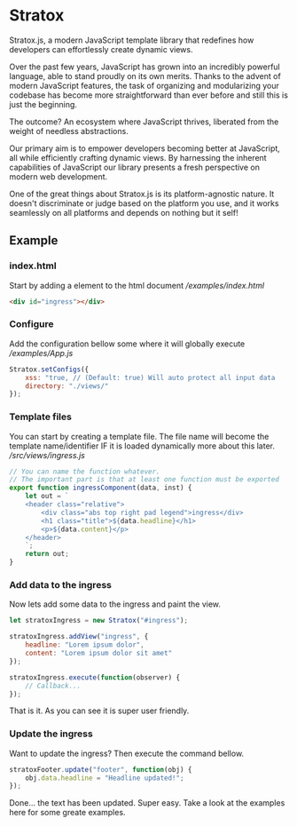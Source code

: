 
# Stratox
Stratox.js, a modern JavaScript template library that redefines how developers can effortlessly create dynamic views.

Over the past few years, JavaScript has grown into an incredibly powerful language, able to stand proudly on its own merits. Thanks to the advent of modern JavaScript features, the task of organizing and modularizing your codebase has become more straightforward than ever before and still this is just the beginning.

The outcome? An ecosystem where JavaScript thrives, liberated from the weight of needless abstractions.

Our primary aim is to empower developers becoming better at JavaScript, all while efficiently crafting dynamic views. By harnessing the inherent capabilities of JavaScript  our library presents a fresh perspective on modern web development.

One of the great things about Stratox.js is its platform-agnostic nature. It doesn't discriminate or judge based on the platform you use, and it works seamlessly on all platforms and depends on nothing but it self!


## Example

### index.html
Start by adding a element to the html document
*/examples/index.html*
```html
<div id="ingress"></div>
```

### Configure 
Add the configuration bellow some where it will globally execute
*/examples/App.js*
```js
Stratox.setConfigs({
	xss: "true, // (Default: true) Will auto protect all input data
	directory: "./views/"
});
```

### Template files
You can start by creating a template file. The file name will become the template name/identifier IF it is loaded dynamically more about this later.
*/src/views/ingress.js*
```js
// You can name the function whatever. 
// The important part is that at least one function must be exported
export function ingressComponent(data, inst) {
    let out = `
    <header class="relative">
    	<div class="abs top right pad legend">ingress</div>
        <h1 class="title">${data.headline}</h1>
        <p>${data.content}</p>
    </header>
    `;
    return out;
}
```
###  Add data to the ingress
Now lets add some data to the ingress and paint the view. 
```js
let stratoxIngress = new Stratox("#ingress");

stratoxIngress.addView("ingress", {
    headline: "Lorem ipsum dolor",
    content: "Lorem ipsum dolor sit amet"
});

stratoxIngress.execute(function(observer) {
	// Callback...
});

```
That is it. As you can see it is super user friendly.


### Update the ingress
Want to update the ingress? Then execute the command bellow.
```js
stratoxFooter.update("footer", function(obj) {
	obj.data.headline = "Headline updated!";
});
```
Done... the text has been updated. Super easy. Take a look at the examples here for some greate examples.

